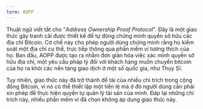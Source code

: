 ```yaml
---
term: AOPP
---
```


Thuật ngữ viết tắt cho "*Address Ownership Proof Protocol*". Đây là một giao thức gây tranh cãi được thiết kế để tự động chứng minh quyền sở hữu các địa chỉ Bitcoin. Cơ chế này cho phép người dùng chứng minh rằng họ kiểm soát một địa chỉ cụ thể, trực tiếp thông qua phần mềm ví tương thích của họ. Ban đầu, AOPP được tạo ra nhằm đơn giản hóa việc xác minh quyền sở hữu địa chỉ, một yêu cầu pháp lý đối với khách hàng muốn chuyển bitcoin của họ ra khỏi các nền tảng giao dịch ở một số quốc gia, như Thụy Sĩ.

Tuy nhiên, giao thức này đã trở thành đề tài của nhiều chỉ trích trong cộng đồng Bitcoin, vì nó có thể thiết lập một tiền lệ mà ở đó người dùng cần phải xin phép để thực hiện quyền tự quản lý tài sản của mình. Đáp lại những chỉ trích này, nhiều phần mềm ví đã chọn không áp dụng giao thức này.
